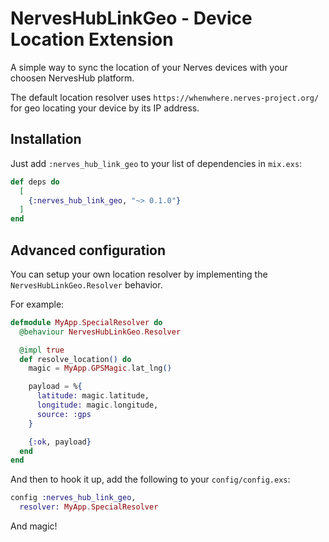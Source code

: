 # NervesHubLinkGeo - Device Location Extension

A simple way to sync the location of your Nerves devices with your choosen NervesHub platform.

The default location resolver uses `https://whenwhere.nerves-project.org/` for geo locating your device by its IP address.


## Installation

Just add `:nerves_hub_link_geo` to your list of dependencies in `mix.exs`:

```elixir
def deps do
  [
    {:nerves_hub_link_geo, "~> 0.1.0"}
  ]
end
```

## Advanced configuration

You can setup your own location resolver by implementing the `NervesHubLinkGeo.Resolver` behavior.

For example:

```elixir
defmodule MyApp.SpecialResolver do
  @behaviour NervesHubLinkGeo.Resolver

  @impl true
  def resolve_location() do
    magic = MyApp.GPSMagic.lat_lng()

    payload = %{
      latitude: magic.latitude,
      longitude: magic.longitude,
      source: :gps
    }

    {:ok, payload}
  end
end
```

And then to hook it up, add the following to your `config/config.exs`:

```elixir
config :nerves_hub_link_geo,
  resolver: MyApp.SpecialResolver
```

And magic!

